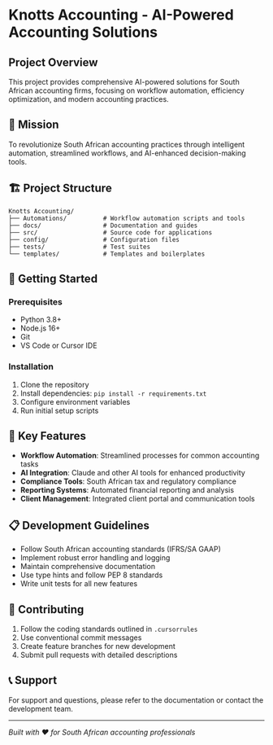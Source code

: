 # Knotts Accounting - AI-Powered Accounting Solutions

## Project Overview

This project provides comprehensive AI-powered solutions for South African accounting firms, focusing on workflow automation, efficiency optimization, and modern accounting practices.

## 🎯 Mission

To revolutionize South African accounting practices through intelligent automation, streamlined workflows, and AI-enhanced decision-making tools.

## 🏗️ Project Structure

```
Knotts Accounting/
├── Automations/          # Workflow automation scripts and tools
├── docs/                 # Documentation and guides
├── src/                  # Source code for applications
├── config/               # Configuration files
├── tests/                # Test suites
└── templates/            # Templates and boilerplates
```

## 🚀 Getting Started

### Prerequisites
- Python 3.8+
- Node.js 16+
- Git
- VS Code or Cursor IDE

### Installation
1. Clone the repository
2. Install dependencies: `pip install -r requirements.txt`
3. Configure environment variables
4. Run initial setup scripts

## 🔧 Key Features

- **Workflow Automation**: Streamlined processes for common accounting tasks
- **AI Integration**: Claude and other AI tools for enhanced productivity
- **Compliance Tools**: South African tax and regulatory compliance
- **Reporting Systems**: Automated financial reporting and analysis
- **Client Management**: Integrated client portal and communication tools

## 📋 Development Guidelines

- Follow South African accounting standards (IFRS/SA GAAP)
- Implement robust error handling and logging
- Maintain comprehensive documentation
- Use type hints and follow PEP 8 standards
- Write unit tests for all new features

## 🤝 Contributing

1. Follow the coding standards outlined in `.cursorrules`
2. Use conventional commit messages
3. Create feature branches for new development
4. Submit pull requests with detailed descriptions

## 📞 Support

For support and questions, please refer to the documentation or contact the development team.

---

*Built with ❤️ for South African accounting professionals*
